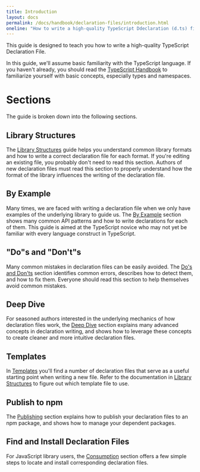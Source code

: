 ```yaml
---
title: Introduction
layout: docs
permalink: /docs/handbook/declaration-files/introduction.html
oneline: "How to write a high-quality TypeScript Ddeclaration (d.ts) file"
---
```


This guide is designed to teach you how to write a high-quality TypeScript Declaration File.

In this guide, we'll assume basic familiarity with the TypeScript language.
If you haven't already, you should read the [TypeScript Handbook](https://www.typescriptlang.org/docs/handbook/basic-types.html)
to familiarize yourself with basic concepts, especially types and namespaces.

# Sections

The guide is broken down into the following sections.

## Library Structures

The [Library Structures](./Library%20Structures.md) guide helps you understand common library formats and how to write a correct declaration file for each format.
If you're editing an existing file, you probably don't need to read this section.
Authors of new declaration files must read this section to properly understand how the format of the library influences the writing of the declaration file.

## By Example

Many times, we are faced with writing a declaration file when we only have examples of the underlying library to guide us.
The [By Example](./By%20Example.md) section shows many common API patterns and how to write declarations for each of them.
This guide is aimed at the TypeScript novice who may not yet be familiar with every language construct in TypeScript.

## "Do"s and "Don't"s

Many common mistakes in declaration files can be easily avoided.
The [Do's and Don'ts](./Do's%20and%20Don'ts.md) section identifies common errors,
describes how to detect them,
and how to fix them.
Everyone should read this section to help themselves avoid common mistakes.

## Deep Dive

For seasoned authors interested in the underlying mechanics of how declaration files work,
the [Deep Dive](./Deep%20Dive.md) section explains many advanced concepts in declaration writing,
and shows how to leverage these concepts to create cleaner and more intuitive declaration files.

## Templates

In [Templates](./Templates.md) you'll find a number of declaration files that serve as a useful starting point
when writing a new file.
Refer to the documentation in [Library Structures](./Library%20Structures.md) to figure out which template file to use.

## Publish to npm

The [Publishing](./Publishing.md) section explains how to publish your declaration files to an npm package, and shows how to manage your dependent packages.

## Find and Install Declaration Files

For JavaScript library users, the [Consumption](./Consumption.md) section offers a few simple steps to locate and install corresponding declaration files.
